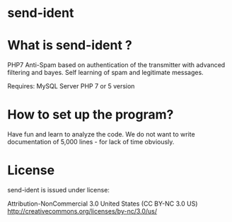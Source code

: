 # send-ident

# What is send-ident ?

PHP7 Anti-Spam based on authentication of the transmitter with advanced filtering and bayes. Self learning of spam and legitimate messages.

Requires:
MySQL Server
PHP 7 or 5 version

# How to set up the program?

Have fun and learn to analyze the code. We do not want to write documentation of 5,000 lines - for lack of time obviously.

# License

send-ident is issued under license:

Attribution-NonCommercial 3.0 United States (CC BY-NC 3.0 US)
http://creativecommons.org/licenses/by-nc/3.0/us/
